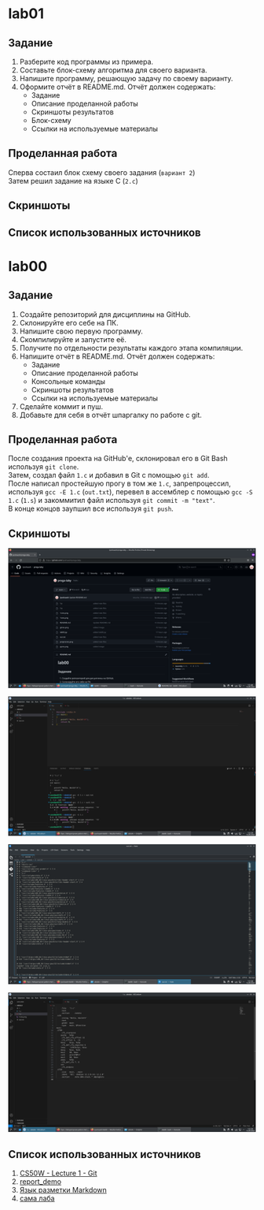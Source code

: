 # lab01 

## Задание

  1. Разберите код программы из примера.
  2. Составьте блок-схему алгоритма для своего варианта.
  3. Напишите программу, решающую задачу по своему варианту.
  4. Оформите отчёт в README.md. Отчёт должен содержать:
      - Задание
      - Описание проделанной работы
      - Скриншоты результатов
      - Блок-схему
      - Ссылки на используемые материалы

## Проделанная работа
  Сперва состаил блок схему своего задания (`вариант 2`)  
  Затем решил задание на языке C (`2.c`)  

## Скриншоты

## Список использованных источников



# lab00

## Задание

  1.  Создайте репозиторий для дисциплины на GitHub.
  2. Склонируйте его себе на ПК.
  3.  Напишите свою первую программу.
  4. Скомпилируйте и запустите её.
  5.  Получите по отдельности результаты каждого этапа компиляции.
  6.  Напишите отчёт в README.md. Отчёт должен содержать:
       - Задание
       - Описание проделанной работы
       - Консольные команды
       - Скриншоты результатов
       - Ссылки на используемые материалы
  7.  Сделайте коммит и пуш.
  8.  Добавьте для себя в отчёт шпаргалку по работе с git.

## Проделанная работа

После создания проекта на GitHub'е, склонировал его в Git Bash используя `git clone`.  
Затем, создал файл `1.c` и добавил в Git с помощью `git add`.  
После написал простейшую прогу в том же `1.c`, запрепроцессил, используя `gcc -E 1.c` (`out.txt`), перевел в ассемблер с помощью `gcc -S 1.c` (`1.s`) и закоммитил файл используя `git commit -m "text"`.  
В конце концов заупшил все используя `git push`.  

## Скриншоты

![результат гит](gitres1.png)

![результат c](1cres.png)

![результат препроцессора](preprocres.png)

![результат ассемблера](1sres.png)

## Список использованных источников

1. [CS50W - Lecture 1 - Git](https://www.youtube.com/watch?v=NcoBAfJ6l2Q)
2. [report_demo](https://github.com/still-coding/report_demo)
3. [Язык разметки Markdown](https://doka.guide/tools/markdown/)
4. [сама лаба](https://evil-teacher.on.fleek.co/prog_pm/lab00/)
